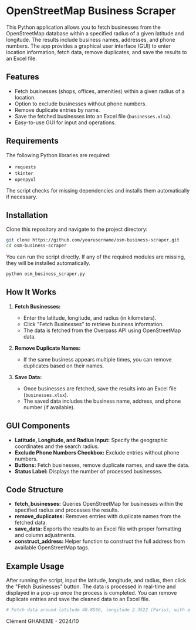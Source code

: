 
# OpenStreetMap Business Scraper

This Python application allows you to fetch businesses from the OpenStreetMap database within a specified radius of a given latitude and longitude. The results include business names, addresses, and phone numbers. The app provides a graphical user interface (GUI) to enter location information, fetch data, remove duplicates, and save the results to an Excel file.

## Features

- Fetch businesses (shops, offices, amenities) within a given radius of a location.
- Option to exclude businesses without phone numbers.
- Remove duplicate entries by name.
- Save the fetched businesses into an Excel file (`businesses.xlsx`).
- Easy-to-use GUI for input and operations.

## Requirements

The following Python libraries are required:

- `requests`
- `tkinter`
- `openpyxl`

The script checks for missing dependencies and installs them automatically if necessary.

## Installation

Clone this repository and navigate to the project directory:

```bash
git clone https://github.com/yourusername/osm-business-scraper.git
cd osm-business-scraper
```

You can run the script directly. If any of the required modules are missing, they will be installed automatically.

```bash
python osm_business_scraper.py
```

## How It Works

1. **Fetch Businesses:**
   - Enter the latitude, longitude, and radius (in kilometers).
   - Click "Fetch Businesses" to retrieve business information.
   - The data is fetched from the Overpass API using OpenStreetMap data.

2. **Remove Duplicate Names:**
   - If the same business appears multiple times, you can remove duplicates based on their names.

3. **Save Data:**
   - Once businesses are fetched, save the results into an Excel file (`businesses.xlsx`).
   - The saved data includes the business name, address, and phone number (if available).

## GUI Components

- **Latitude, Longitude, and Radius Input:** Specify the geographic coordinates and the search radius.
- **Exclude Phone Numbers Checkbox:** Exclude entries without phone numbers.
- **Buttons:** Fetch businesses, remove duplicate names, and save the data.
- **Status Label:** Displays the number of processed businesses.

## Code Structure

- **fetch_businesses:** Queries OpenStreetMap for businesses within the specified radius and processes the results.
- **remove_duplicates:** Removes entries with duplicate names from the fetched data.
- **save_data:** Exports the results to an Excel file with proper formatting and column adjustments.
- **construct_address:** Helper function to construct the full address from available OpenStreetMap tags.

## Example Usage

After running the script, input the latitude, longitude, and radius, then click the "Fetch Businesses" button. The data is processed in real-time and displayed in a pop-up once the process is completed. You can remove duplicate entries and save the cleaned data to an Excel file.

```bash
# Fetch data around latitude 48.8566, longitude 2.3522 (Paris), with a radius of 2km.
```

Clément GHANEME - 2024/10

